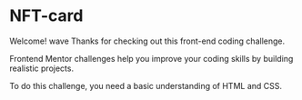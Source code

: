 # NFT-card
Welcome! wave Thanks for checking out this front-end coding challenge.

Frontend Mentor challenges help you improve your coding skills by building realistic projects.

To do this challenge, you need a basic understanding of HTML and CSS.
